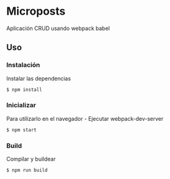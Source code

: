 # Microposts
Aplicación CRUD usando webpack babel

## Uso

### Instalación

Instalar las dependencias

```sh
$ npm install
```

### Inicializar
Para utilizarlo en el navegador  - Ejecutar webpack-dev-server

```sh
$ npm start
```

### Build
Compilar y buildear

```sh
$ npm run build
```
